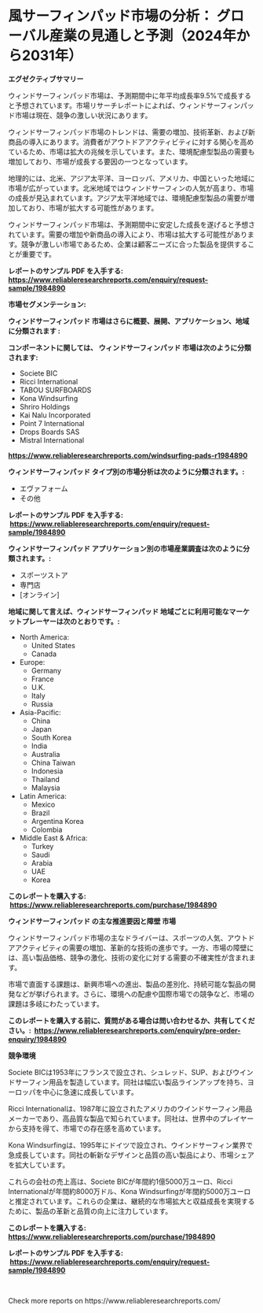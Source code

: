 <p><h1>風サーフィンパッド市場の分析： グローバル産業の見通しと予測（2024年から2031年）</h1></p><p><strong>エグゼクティブサマリー</strong></p>
<p><p>ウィンドサーフィンパッド市場は、予測期間中に年平均成長率9.5%で成長すると予想されています。市場リサーチレポートによれば、ウィンドサーフィンパッド市場は現在、競争の激しい状況にあります。</p><p>ウィンドサーフィンパッド市場のトレンドは、需要の増加、技術革新、および新商品の導入にあります。消費者がアウトドアアクティビティに対する関心を高めているため、市場は拡大の兆候を示しています。また、環境配慮型製品の需要も増加しており、市場が成長する要因の一つとなっています。</p><p>地理的には、北米、アジア太平洋、ヨーロッパ、アメリカ、中国といった地域に市場が広がっています。北米地域ではウィンドサーフィンの人気が高まり、市場の成長が見込まれています。アジア太平洋地域では、環境配慮型製品の需要が増加しており、市場が拡大する可能性があります。</p><p>ウィンドサーフィンパッド市場は、予測期間中に安定した成長を遂げると予想されています。需要の増加や新商品の導入により、市場は拡大する可能性があります。競争が激しい市場であるため、企業は顧客ニーズに合った製品を提供することが重要です。</p></p>
<p><strong>レポートのサンプル PDF を入手する: <a href="https://www.reliableresearchreports.com/enquiry/request-sample/1984890">https://www.reliableresearchreports.com/enquiry/request-sample/1984890</a></strong></p>
<p><strong>市場セグメンテーション:</strong></p>
<p><strong> ウィンドサーフィンパッド 市場はさらに概要、展開、アプリケーション、地域に分類されます :</strong></p>
<p><strong>コンポーネントに関しては、 ウィンドサーフィンパッド 市場は次のように分類されます: &nbsp;</strong></p>
<p><ul><li>Societe BIC</li><li>Ricci International</li><li>TABOU SURFBOARDS</li><li>Kona Windsurfing</li><li>Shriro Holdings</li><li>Kai Nalu Incorporated</li><li>Point 7 International</li><li>Drops Boards SAS</li><li>Mistral International</li></ul></p>
<p><strong><a href="https://www.reliableresearchreports.com/windsurfing-pads-r1984890">https://www.reliableresearchreports.com/windsurfing-pads-r1984890</a></strong></p>
<p><strong> ウィンドサーフィンパッド タイプ別の市場分析は次のように分類されます。:</strong></p>
<p><ul><li>エヴァフォーム</li><li>その他</li></ul></p>
<p><strong>レポートのサンプル PDF を入手する: &nbsp;<a href="https://www.reliableresearchreports.com/enquiry/request-sample/1984890">https://www.reliableresearchreports.com/enquiry/request-sample/1984890</a></strong></p>
<p><strong> ウィンドサーフィンパッド アプリケーション別の市場産業調査は次のように分類されます。:</strong></p>
<p><ul><li>スポーツストア</li><li>専門店</li><li>[オンライン]</li></ul></p>
<p><strong>地域に関して言えば、ウィンドサーフィンパッド 地域ごとに利用可能なマーケットプレーヤーは次のとおりです。:</strong></p>
<p><ul>
    <li>
        North America:
        <ul>
            <li>United States</li>
            <li>Canada</li>
        </ul>
    </li>
    <li>
        Europe:
        <ul>
            <li>Germany</li>
            <li>France</li>
            <li>U.K.</li>
            <li>Italy</li>
            <li>Russia</li>
        </ul>
    </li>
    <li>
        Asia-Pacific:
        <ul>
            <li>China</li>
            <li>Japan</li>
            <li>South Korea</li>
            <li>India</li>
            <li>Australia</li>
            <li>China Taiwan</li>
            <li>Indonesia</li>
            <li>Thailand</li>
            <li>Malaysia</li>
        </ul>
    </li>
    <li>
        Latin America:
        <ul>
            <li>Mexico</li>
            <li>Brazil</li>
            <li>Argentina Korea</li>
            <li>Colombia</li>
        </ul>
    </li>
    <li>
        Middle East & Africa:
        <ul>
            <li>Turkey</li>
            <li>Saudi</li>
            <li>Arabia</li>
            <li>UAE</li>
            <li>Korea</li>
        </ul>
    </li>
    </ul></p>
<p><strong>このレポートを購入する: &nbsp;<a href="https://www.reliableresearchreports.com/purchase/1984890">https://www.reliableresearchreports.com/purchase/1984890</a></strong></p>
<p><strong>ウィンドサーフィンパッド の主な推進要因と障壁 市場</strong></p>
<p><p>ウィンドサーフィンパッド市場の主なドライバーは、スポーツの人気、アウトドアアクティビティの需要の増加、革新的な技術の進歩です。一方、市場の障壁には、高い製品価格、競争の激化、技術の変化に対する需要の不確実性が含まれます。</p><p>市場で直面する課題は、新興市場への進出、製品の差別化、持続可能な製品の開発などが挙げられます。さらに、環境への配慮や国際市場での競争など、市場の課題は多岐にわたっています。</p></p>
<p><strong>このレポートを購入する前に、質問がある場合は問い合わせるか、共有してください。:&nbsp; <a href="https://www.reliableresearchreports.com/enquiry/pre-order-enquiry/1984890">https://www.reliableresearchreports.com/enquiry/pre-order-enquiry/1984890</a></strong></p>
<p><strong>競争環境</strong></p>
<p><p>Societe BICは1953年にフランスで設立され、シュレッド、SUP、およびウインドサーフィン用品を製造しています。同社は幅広い製品ラインアップを持ち、ヨーロッパを中心に急速に成長しています。</p><p>Ricci Internationalは、1987年に設立されたアメリカのウインドサーフィン用品メーカーであり、高品質な製品で知られています。同社は、世界中のプレイヤーから支持を得て、市場での存在感を高めています。</p><p>Kona Windsurfingは、1995年にドイツで設立され、ウインドサーフィン業界で急成長しています。同社の斬新なデザインと品質の高い製品により、市場シェアを拡大しています。</p><p>これらの会社の売上高は、Societe BICが年間約1億5000万ユーロ、Ricci Internationalが年間約8000万ドル、Kona Windsurfingが年間約5000万ユーロと推定されています。これらの企業は、継続的な市場拡大と収益成長を実現するために、製品の革新と品質の向上に注力しています。</p></p>
<p><strong>このレポートを購入する: &nbsp; <a href="https://www.reliableresearchreports.com/purchase/1984890">https://www.reliableresearchreports.com/purchase/1984890</a></strong></p>
<p><strong>レポートのサンプル PDF を入手する: &nbsp;<a href="https://www.reliableresearchreports.com/enquiry/request-sample/1984890">https://www.reliableresearchreports.com/enquiry/request-sample/1984890</a></strong><strong></strong></p>
<p>&nbsp;</p>
<p>Check more reports on https://www.reliableresearchreports.com/</p>